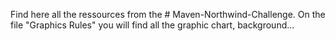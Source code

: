 Find here all the ressources from the # Maven-Northwind-Challenge.
On the file "Graphics Rules" you will find all the graphic chart, background...
